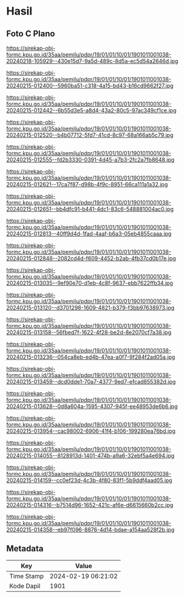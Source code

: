 # Hasil

## Foto C Plano

https://sirekap-obj-formc.kpu.go.id/35aa/pemilu/pdpr/19/01/01/10/01/1901011001038-20240218-105929--430e15d7-9a5d-489c-8d5a-ec5d54a2646d.jpg

https://sirekap-obj-formc.kpu.go.id/35aa/pemilu/pdpr/19/01/01/10/01/1901011001038-20240215-012400--5960ba51-c318-4a15-bd43-b16cd9662f27.jpg

https://sirekap-obj-formc.kpu.go.id/35aa/pemilu/pdpr/19/01/01/10/01/1901011001038-20240215-012442--6b55d3e5-a8d4-43a2-80c5-97ac349cf1ce.jpg

https://sirekap-obj-formc.kpu.go.id/35aa/pemilu/pdpr/19/01/01/10/01/1901011001038-20240215-012520--b4b07712-5fd7-41cd-8c97-68a166ab5c79.jpg

https://sirekap-obj-formc.kpu.go.id/35aa/pemilu/pdpr/19/01/01/10/01/1901011001038-20240215-012555--fd2b3330-0391-4d45-a7b3-2fc2a7fb8648.jpg

https://sirekap-obj-formc.kpu.go.id/35aa/pemilu/pdpr/19/01/01/10/01/1901011001038-20240215-012621--17ca7f87-d98b-4f9c-8951-66ca111a1a32.jpg

https://sirekap-obj-formc.kpu.go.id/35aa/pemilu/pdpr/19/01/01/10/01/1901011001038-20240215-012651--bb4dfc91-b441-4dc1-83c6-548881004ac0.jpg

https://sirekap-obj-formc.kpu.go.id/35aa/pemilu/pdpr/19/01/01/10/01/1901011001038-20240215-012813--40ff9d4d-1fad-4aaf-b6a3-05eb4855caaa.jpg

https://sirekap-obj-formc.kpu.go.id/35aa/pemilu/pdpr/19/01/01/10/01/1901011001038-20240215-012848--2082cd4d-f609-4452-b2ab-4fb37cd0b17e.jpg

https://sirekap-obj-formc.kpu.go.id/35aa/pemilu/pdpr/19/01/01/10/01/1901011001038-20240215-013035--9ef90e70-d1eb-4c8f-9637-ebb7622ffb34.jpg

https://sirekap-obj-formc.kpu.go.id/35aa/pemilu/pdpr/19/01/01/10/01/1901011001038-20240215-013120--d3701298-1609-4821-b379-f3bb97638973.jpg

https://sirekap-obj-formc.kpu.go.id/35aa/pemilu/pdpr/19/01/01/10/01/1901011001038-20240215-013158--56fbed7f-1622-4f28-be2d-8e2070cf7a38.jpg

https://sirekap-obj-formc.kpu.go.id/35aa/pemilu/pdpr/19/01/01/10/01/1901011001038-20240215-013236--054ca8eb-ed4b-47ea-a0f7-9f284f2ad05a.jpg

https://sirekap-obj-formc.kpu.go.id/35aa/pemilu/pdpr/19/01/01/10/01/1901011001038-20240215-013459--dcd0dde1-70a7-4377-9ed7-efcad855382d.jpg

https://sirekap-obj-formc.kpu.go.id/35aa/pemilu/pdpr/19/01/01/10/01/1901011001038-20240215-013628--0d8a604a-1595-4307-945f-ee48953de6b6.jpg

https://sirekap-obj-formc.kpu.go.id/35aa/pemilu/pdpr/19/01/01/10/01/1901011001038-20240215-013954--cac98002-6906-41f4-b106-199280ea76bd.jpg

https://sirekap-obj-formc.kpu.go.id/35aa/pemilu/pdpr/19/01/01/10/01/1901011001038-20240215-014055--8128913d-1401-474b-a9a6-32ebf5a4e694.jpg

https://sirekap-obj-formc.kpu.go.id/35aa/pemilu/pdpr/19/01/01/10/01/1901011001038-20240215-014159--cc0ef23d-4c3b-4f80-83f1-5b9ddf4aad05.jpg

https://sirekap-obj-formc.kpu.go.id/35aa/pemilu/pdpr/19/01/01/10/01/1901011001038-20240215-014316--b7514d96-1652-421c-af6e-d6615660b2cc.jpg

https://sirekap-obj-formc.kpu.go.id/35aa/pemilu/pdpr/19/01/01/10/01/1901011001038-20240215-014358--eb97f096-8876-4d14-bdae-a154aa528f2b.jpg


## Metadata

| Key        | Value               |
| ---------- | ------------------- |
| Time Stamp | 2024-02-19 06:21:02 |
| Kode Dapil | 1901                |



